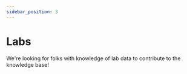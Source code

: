 ```yaml
---
sidebar_position: 3
---
```


# Labs

We're looking for folks with knowledge of lab data to contribute to the knowledge base!